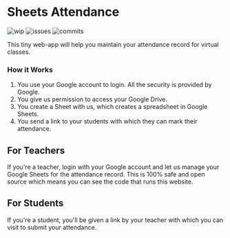 # Sheets Attendance
![wip](https://img.shields.io/badge/dev-alpha-red)
![issues](https://img.shields.io/github/issues/zrthxn/attendees)
![commits](https://img.shields.io/github/last-commit/zrthxn/attendees)

This tiny web-app will help you maintain your attendance record for virtual classes.

### How it Works
1. You use your Google account to login. All the security is provided by Google.
2. You give us permission to access your Google Drive.
3. You create a Sheet with us, which creates a spreadsheet in Google Sheets.
4. You send a link to your students with which they can mark their attendance.

## For Teachers
If you're a teacher, login with your Google account and let us manage your Google Sheets for the attendance record.
This is 100% safe and open source which means you can see the code that runs this website.

## For Students
If you're a student, you'll be given a link by your teacher with which you can visit to submit your attendance.